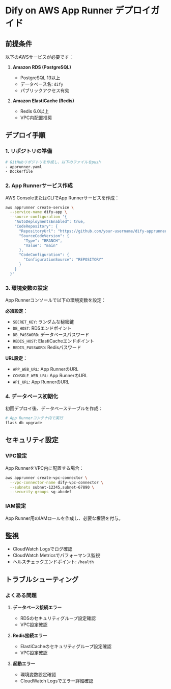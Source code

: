 # Dify on AWS App Runner デプロイガイド

## 前提条件

以下のAWSサービスが必要です：

1. **Amazon RDS (PostgreSQL)**
   - PostgreSQL 13以上
   - データベース名: `dify`
   - パブリックアクセス有効

2. **Amazon ElastiCache (Redis)**
   - Redis 6.0以上
   - VPC内配置推奨

## デプロイ手順

### 1. リポジトリの準備
```bash
# GitHubリポジトリを作成し、以下のファイルをpush
- apprunner.yaml
- Dockerfile
```

### 2. App Runnerサービス作成

AWS ConsoleまたはCLIでApp Runnerサービスを作成：

```bash
aws apprunner create-service \
  --service-name dify-app \
  --source-configuration '{
    "AutoDeploymentsEnabled": true,
    "CodeRepository": {
      "RepositoryUrl": "https://github.com/your-username/dify-apprunner",
      "SourceCodeVersion": {
        "Type": "BRANCH",
        "Value": "main"
      },
      "CodeConfiguration": {
        "ConfigurationSource": "REPOSITORY"
      }
    }
  }'
```

### 3. 環境変数の設定

App Runnerコンソールで以下の環境変数を設定：

**必須設定：**
- `SECRET_KEY`: ランダムな秘密鍵
- `DB_HOST`: RDSエンドポイント
- `DB_PASSWORD`: データベースパスワード
- `REDIS_HOST`: ElastiCacheエンドポイント
- `REDIS_PASSWORD`: Redisパスワード

**URL設定：**
- `APP_WEB_URL`: App RunnerのURL
- `CONSOLE_WEB_URL`: App RunnerのURL
- `API_URL`: App RunnerのURL

### 4. データベース初期化

初回デプロイ後、データベーステーブルを作成：

```bash
# App Runnerコンテナ内で実行
flask db upgrade
```

## セキュリティ設定

### VPC設定
App RunnerをVPC内に配置する場合：

```bash
aws apprunner create-vpc-connector \
  --vpc-connector-name dify-vpc-connector \
  --subnets subnet-12345,subnet-67890 \
  --security-groups sg-abcdef
```

### IAM設定
App Runner用のIAMロールを作成し、必要な権限を付与。

## 監視

- CloudWatch Logsでログ確認
- CloudWatch Metricsでパフォーマンス監視
- ヘルスチェックエンドポイント: `/health`

## トラブルシューティング

### よくある問題

1. **データベース接続エラー**
   - RDSのセキュリティグループ設定確認
   - VPC設定確認

2. **Redis接続エラー**
   - ElastiCacheのセキュリティグループ設定確認
   - VPC設定確認

3. **起動エラー**
   - 環境変数設定確認
   - CloudWatch Logsでエラー詳細確認